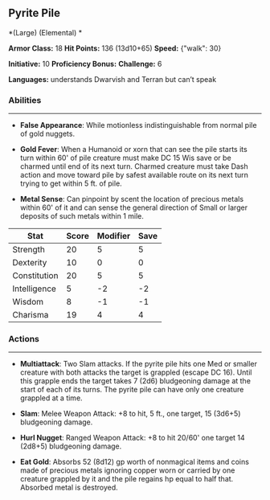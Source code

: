## Pyrite Pile
*(Large) (Elemental) *

**Armor Class:** 18
**Hit Points:** 136 (13d10+65)
**Speed:** {"walk": 30}

**Initiative:** 10
**Proficiency Bonus:**
**Challenge:** 6

**Languages:** understands Dwarvish and Terran but can’t speak

### Abilities
 --- 
- **False Appearance**: While motionless indistinguishable from normal pile of gold nuggets.

- **Gold Fever**: When a Humanoid or xorn that can see the pile starts its turn within 60' of pile creature must make DC 15 Wis save or be charmed until end of its next turn. Charmed creature must take Dash action and move toward pile by safest available route on its next turn trying to get within 5 ft. of pile.

- **Metal Sense**: Can pinpoint by scent the location of precious metals within 60' of it and can sense the general direction of Small or larger deposits of such metals within 1 mile.



| Stat | Score | Modifier | Save |
| ---- | ---- | ---- | ---- |
| Strength | 20 | 5 | 5 |
| Dexterity | 10 | 0 | 0 |
| Constitution | 20 | 5 | 5 |
| Intelligence | 5 | -2 | -2 |
| Wisdom | 8 | -1 | -1 |
| Charisma | 19 | 4 | 4 |

### Actions
 --- 
- **Multiattack**: Two Slam attacks. If the pyrite pile hits one Med or smaller creature with both attacks the target is grappled (escape DC 16). Until this grapple ends the target takes 7 (2d6) bludgeoning damage at the start of each of its turns. The pyrite pile can have only one creature grappled at a time.

- **Slam**: Melee Weapon Attack: +8 to hit, 5 ft., one target, 15 (3d6+5) bludgeoning damage.

- **Hurl Nugget**: Ranged Weapon Attack: +8 to hit 20/60' one target 14 (2d8+5) bludgeoning damage.

- **Eat Gold**: Absorbs 52 (8d12) gp worth of nonmagical items and coins made of precious metals ignoring copper worn or carried by one creature grappled by it and the pile regains hp equal to half that. Absorbed metal is destroyed.

